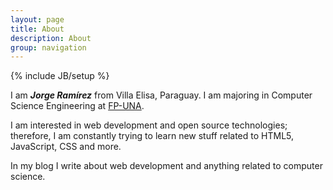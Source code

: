 ```yaml
---
layout: page
title: About
description: About
group: navigation
---
```

{% include JB/setup %}

I am **_Jorge Ramírez_** from Villa Elisa, Paraguay. I am majoring in Computer Science Engineering at 
[FP-UNA](http://www.pol.una.py).

I am interested in web development and open source technologies; therefore, I am constantly trying 
to learn new stuff related to HTML5, JavaScript, CSS and more.

In my blog I write about web development and anything related to computer science.
